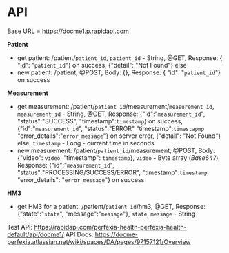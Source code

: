 # API


Base URL = https://docme1.p.rapidapi.com


**Patient**
  - get patient: /patient/`patient_id`, `patient_id` - String, @GET, Response: { "id": "`patient_id`"} on success, {"detail": "Not Found"} else
  - new patient: /patient, @POST, Body: {}, Response: { "id": "`patient_id`"} on success

 **Measurement**
   - get measurement: /patient/`patient_id`/measurement/`measurement_id`, `measurement_id` - String, @GET, Response: {"id":"`measurement_id`", "status":"SUCCESS", "timestamp":`timestamp`} on success, {"id":"`measurement_id`", "status":"ERROR" "timestamp":`timestapmp` "error_details":"`error_message`"} on server error, {"detail": "Not Found"} else, `timestamp` - Long - current time in seconds
   - new measurement: /patient/`patient_id`/measurement, @POST, Body: {"video": `video`, "timestamp": `timestamp`}, `video` - Byte array (*Base64?*), Response: {"id":"`measurement_id`", "status":"PROCESSING/SUCCESS/ERROR", "timestamp":`timestamp`, "error_details": "`error_message`"} on success
 
 **HM3**
   - get HM3 for a patient: /patient/`patient_id`/hm3, @GET, Response: {"state":"`state`", "message":"`message`"}, `state`, `message` - String
 
Test API: https://rapidapi.com/perfexia-health-perfexia-health-default/api/docme1/
API Docs: https://docme-perfexia.atlassian.net/wiki/spaces/DA/pages/97157121/Overview
